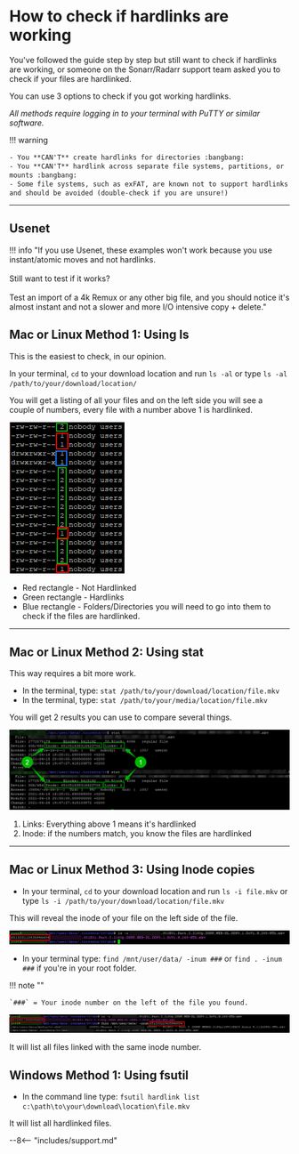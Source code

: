 # How to check if hardlinks are working

You've followed the guide step by step but still want to check if hardlinks are working, or someone on the Sonarr/Radarr support team asked you to check if your files are hardlinked.

You can use 3 options to check if you got working hardlinks.

_All methods require logging in to your terminal with PuTTY or similar software._

!!! warning

    - You **CAN'T** create hardlinks for directories :bangbang:
    - You **CAN'T** hardlink across separate file systems, partitions, or mounts :bangbang:
    - Some file systems, such as exFAT, are known not to support hardlinks and should be avoided (double-check if you are unsure!)

---

## Usenet

!!! info "If you use Usenet, these examples won't work because you use instant/atomic moves and not hardlinks.<br><br>Still want to test if it works?<br><br>Test an import of a 4k Remux or any other big file, and you should notice it's almost instant and not a slower and more I/O intensive copy + delete."

## Mac or Linux Method 1: Using ls

This is the easiest to check, in our opinion.

In your terminal, `cd` to your download location and run `ls -al` or type `ls -al /path/to/your/download/location/`

You will get a listing of all your files and on the left side you will see a couple of numbers, every file with a number above 1 is hardlinked.

![!Hardlinks check ls -al](images/hardlinks-ls-al.png)

- Red rectangle - Not Hardlinked
- Green rectangle - Hardlinks
- Blue rectangle - Folders/Directories you will need to go into them to check if the files are hardlinked.

---

## Mac or Linux Method 2: Using stat

This way requires a bit more work.

- In the terminal, type: `stat /path/to/your/download/location/file.mkv`
- In the terminal, type: `stat /path/to/your/media/location/file.mkv`

You will get 2 results you can use to compare several things.

![!Hardlinks check stat](images/hardlinks-stat.png)

1. Links: Everything above 1 means it's hardlinked
1. Inode: if the numbers match, you know the files are hardlinked

---

## Mac or Linux Method 3: Using Inode copies

- In your terminal, `cd` to your download location and run `ls -i file.mkv` or type `ls -i /path/to/your/download/location/file.mkv`

This will reveal the inode of your file on the left side of the file.

![!Hardlinks check ls -i](images/hardlinks-ls-i.png)

- In your terminal type: `find /mnt/user/data/ -inum ###` or `find . -inum ###` if you're in your root folder.

!!! note ""

    `###` = Your inode number on the left of the file you found.

![!hardlinks inode](images/hardlinks-inode.png)

It will list all files linked with the same inode number.

## Windows Method 1: Using fsutil

- In the command line type: `fsutil hardlink list c:\path\to\your\download\location\file.mkv`

It will list all hardlinked files.

--8<-- "includes/support.md"
